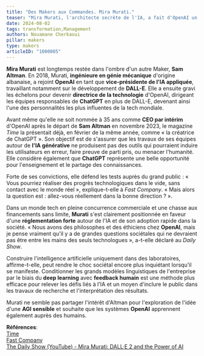 ```yaml
---
title: "Des Makers aux Commandes. Mira Murati."
teaser: "Mira Murati, l'architecte secrète de l'IA, a fait d'OpenAI un leader mondial. Découvrez comment elle façonne l'avenir tout en gardant une éthique inébranlable."
date: 2024-08-02
tags: transformation,Management
authors: Nouamane Cherkaoui
pillar: makers
type: makers
articleID: "1000005"
---
```


**Mira Murati** est longtemps restée dans l'ombre d'un autre Maker, **Sam Altman**. En 2018, Murati, **ingénieure en génie mécanique** d'origine albanaise, a rejoint **OpenAI** en tant que **vice-présidente de l'IA appliquée**, travaillant notamment sur le développement de **DALL-E**. Elle a ensuite gravi les échelons pour devenir **directrice de la technologie** d'OpenAI, dirigeant les équipes responsables de **ChatGPT** en plus de DALL-E, devenant ainsi l'une des personnalités les plus influentes de la tech mondiale.

Avant même qu'elle ne soit nommée à 35 ans comme **CEO par intérim** d'OpenAI après le départ de **Sam Altman** en novembre 2023, le magazine *Time* la présentait déjà, en février de la même année, comme « la créatrice de ChatGPT ». Son objectif est de s'assurer que les travaux de ses équipes autour de **l'IA générative** ne produisent pas des outils qui pourraient induire les utilisateurs en erreur, faire preuve de parti pris, ou menacer l'humanité. Elle considère également que **ChatGPT** représente une belle opportunité pour l'enseignement et le partage des connaissances.

Forte de ses convictions, elle défend les tests auprès du grand public : « Vous pourriez réaliser des progrès technologiques dans le vide, sans contact avec le monde réel », explique-t-elle à *Fast Company*. « Mais alors la question est : allez-vous réellement dans la bonne direction ? ».

Dans un monde tech en pleine concurrence commerciale et une chasse aux financements sans limite, **Murati** s'est clairement positionnée en faveur d'une **réglementation forte** autour de l'IA et de son adoption rapide dans la société. « Nous avons des philosophes et des éthiciens chez **OpenAI**, mais je pense vraiment qu'il y a de grandes questions sociétales qui ne devraient pas être entre les mains des seuls technologues », a-t-elle déclaré au *Daily Show*.

Construire l'intelligence artificielle uniquement dans des laboratoires, affirme-t-elle, peut rendre le choc sociétal encore plus inquiétant lorsqu'il se manifeste. Conditionner les grands modèles linguistiques de l'entreprise par le biais du **deep learning** avec **feedback humain** est une méthode plus efficace pour relever les défis liés à l'IA et un moyen d'inclure le public dans les travaux de recherche et l'interprétation des résultats.

Murati ne semble pas partager l'intérêt d'Altman pour l'exploration de l'idée d'une **AGI sensible** et souhaite que les systèmes **OpenAI** apprennent également auprès des humains.

**Références**:  
[Time](https://time.com/6252404/mira-murati-chatgpt-openai-interview/)  
[Fast Company](https://www.fastcompany.com)  
[The Daily Show (YouTube) - Mira Murati: DALL·E 2 and the Power of AI](https://www.youtube.com)
